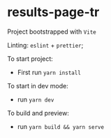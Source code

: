 # results-page-tr
Project bootstrapped with `Vite`

Linting: `eslint` + `prettier`;

To start project:

- First run `yarn install`

To start in dev mode: 

- run `yarn dev`

To build and preview:

- run `yarn build && yarn serve`
